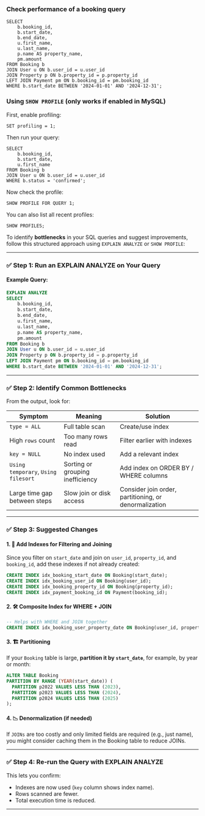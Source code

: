###  Check performance of a booking query

```EXPLAIN ANALYZE
SELECT 
    b.booking_id,
    b.start_date,
    b.end_date,
    u.first_name,
    u.last_name,
    p.name AS property_name,
    pm.amount
FROM Booking b
JOIN User u ON b.user_id = u.user_id
JOIN Property p ON b.property_id = p.property_id
LEFT JOIN Payment pm ON b.booking_id = pm.booking_id
WHERE b.start_date BETWEEN '2024-01-01' AND '2024-12-31';
```

### Using `SHOW PROFILE` (only works if enabled in MySQL)
First, enable profiling:

```SET profiling = 1;```

Then run your query:
```
SELECT 
    b.booking_id,
    b.start_date,
    u.first_name
FROM Booking b
JOIN User u ON b.user_id = u.user_id
WHERE b.status = 'confirmed';
```
Now check the profile:

```SHOW PROFILE FOR QUERY 1;```

You can also list all recent profiles:

```SHOW PROFILES;```


To identify **bottlenecks** in your SQL queries and suggest improvements, follow this structured approach using `EXPLAIN ANALYZE` or `SHOW PROFILE`:

---

### ✅ Step 1: **Run an EXPLAIN ANALYZE on Your Query**

#### Example Query:

```sql
EXPLAIN ANALYZE
SELECT 
    b.booking_id,
    b.start_date,
    b.end_date,
    u.first_name,
    u.last_name,
    p.name AS property_name,
    pm.amount
FROM Booking b
JOIN User u ON b.user_id = u.user_id
JOIN Property p ON b.property_id = p.property_id
LEFT JOIN Payment pm ON b.booking_id = pm.booking_id
WHERE b.start_date BETWEEN '2024-01-01' AND '2024-12-31';
```

---

### ✅ Step 2: **Identify Common Bottlenecks**

From the output, look for:

| Symptom                             | Meaning                          | Solution                                              |
| ----------------------------------- | -------------------------------- | ----------------------------------------------------- |
| `type = ALL`                        | Full table scan                  | Create/use index                                      |
| High `rows` count                   | Too many rows read               | Filter earlier with indexes                           |
| `key = NULL`                        | No index used                    | Add a relevant index                                  |
| `Using temporary`, `Using filesort` | Sorting or grouping inefficiency | Add index on ORDER BY / WHERE columns                 |
| Large time gap between steps        | Slow join or disk access         | Consider join order, partitioning, or denormalization |

---

### ✅ Step 3: **Suggested Changes**

#### 1. 🧱 **Add Indexes for Filtering and Joining**

Since you filter on `start_date` and join on `user_id`, `property_id`, and `booking_id`, add these indexes if not already created:

```sql
CREATE INDEX idx_booking_start_date ON Booking(start_date);
CREATE INDEX idx_booking_user_id ON Booking(user_id);
CREATE INDEX idx_booking_property_id ON Booking(property_id);
CREATE INDEX idx_payment_booking_id ON Payment(booking_id);
```

#### 2. 🛠 **Composite Index for WHERE + JOIN**

```sql
-- Helps with WHERE and JOIN together
CREATE INDEX idx_booking_user_property_date ON Booking(user_id, property_id, start_date);
```

#### 3. 🏗 **Partitioning**

If your `Booking` table is large, **partition it by `start_date`**, for example, by year or month:

```sql
ALTER TABLE Booking
PARTITION BY RANGE (YEAR(start_date)) (
  PARTITION p2022 VALUES LESS THAN (2023),
  PARTITION p2023 VALUES LESS THAN (2024),
  PARTITION p2024 VALUES LESS THAN (2025)
);
```

#### 4. 📉 **Denormalization (if needed)**

If `JOINs` are too costly and only limited fields are required (e.g., just name), you might consider caching them in the Booking table to reduce JOINs.

---

### ✅ Step 4: **Re-run the Query with EXPLAIN ANALYZE**

This lets you confirm:

* Indexes are now used (`key` column shows index name).
* Rows scanned are fewer.
* Total execution time is reduced.

---





